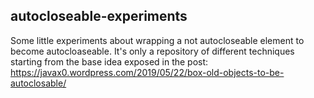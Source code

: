 ## autocloseable-experiments

Some little experiments about wrapping a not autocloseable 
element to become autocloaseable. It's only a repository of
different techniques starting from the base idea exposed in
the post: https://javax0.wordpress.com/2019/05/22/box-old-objects-to-be-autoclosable/


